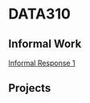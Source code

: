 # DATA310 

## Informal Work 

[Informal Response 1](https://suditishyamsunder.github.io/DATA310/InformalResponse1)

## Projects
